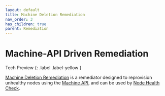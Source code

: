 ```yaml
---
layout: default
title: Machine Deletion Remediation
nav_order: 3
has_children: true
parent: Remediation
---
```


# Machine-API Driven Remediation
Tech Preview
{: .label .label-yellow }


[Machine Deletion Remediation](https://github.com/medik8s/machine-deletion-remediation#readme) is a remediator designed to reprovision unhealthy nodes using the [Machine API](https://github.com/openshift/machine-api-operator#readme), and can be used by [Node Health Check](https://github.com/medik8s/node-healthcheck-operator#readme).
